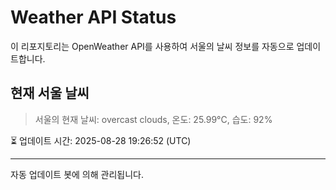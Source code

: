 
# Weather API Status

이 리포지토리는 OpenWeather API를 사용하여 서울의 날씨 정보를 자동으로 업데이트합니다.

## 현재 서울 날씨
> 서울의 현재 날씨: overcast clouds, 온도: 25.99°C, 습도: 92%

⏳ 업데이트 시간: 2025-08-28 19:26:52 (UTC)

---
자동 업데이트 봇에 의해 관리됩니다.
